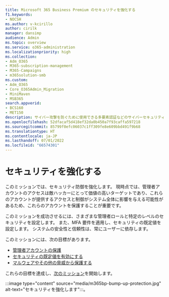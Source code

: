 ```yaml
---
title: Microsoft 365 Business Premium のセキュリティを強化する
f1.keywords:
- NOCSH
ms.author: v-kcirillo
author: cirilk
manager: dansimp
audience: Admin
ms.topic: overview
ms.service: o365-administration
ms.localizationpriority: high
ms.collection:
- Adm_O365
- M365-subscription-management
- M365-Campaigns
- m365solution-smb
ms.custom:
- Adm_O365
- Core_O365Admin_Migration
- MiniMaven
- MSB365
search.appverid:
- BCS160
- MET150
description: サイバー攻撃を防ぐために使用できる多要素認証などのサイバーセキュリティ ツールを提供する Microsoft 365 Business Premium のセキュリティの概要。
ms.openlocfilehash: 52dfacaf5d418ef32da0b450a7f93caffa597218
ms.sourcegitcommit: 85799f0efc06037c1ff309fe8e609bbd491f9b68
ms.translationtype: HT
ms.contentlocale: ja-JP
ms.lasthandoff: 07/01/2022
ms.locfileid: "66574301"
---
```

# <a name="bump-up-security"></a>セキュリティを強化する

このミッションでは、セキュリティ防御を強化します。 現時点では、管理者アカウントのアクセスは敵ハッカーにとって価値の高いターゲットであり、これらのアカウントが提供するアクセスと制御がシステム全体に影響を与える可能性があるため、これらのアカウントを保護することが重要です。 

このミッションを成功させるには、さまざまな管理者ロールと特定のレベルのセキュリティを設定します。 また、MFA 要件を適用し、セキュリティの既定値を設定します。 システムの安全性と信頼性は、常にユーザーに依存します。

このミッションには、次の目標があります。

- [管理者アカウントの保護](m365bp-protect-admin-accounts.md)
- [セキュリティの既定値を有効にする](m365bp-conditional-access.md)
- [マルウェアやその他の脅威から保護する](m365bp-increase-protection.md)

これらの目標を達成し、[次のミッション](m365bp-devices-overview.md)を開始します。

:::image type="content" source="media/m365bp-bump-up-protection.jpg" alt-text="セキュリティを強化します":::。

